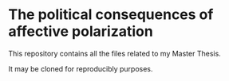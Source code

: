 # The political consequences of affective polarization

This repository contains all the files related to my Master Thesis.

It may be cloned for reproducibly purposes.
